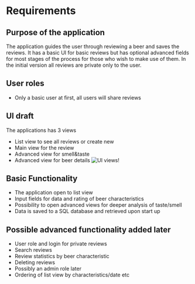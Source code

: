 # Requirements

## Purpose of the application
The application guides the user through reviewing a beer and saves the reviews. It has a basic UI for basic reviews but has optional advanced fields for most stages of the process for those who wish to make use of them. In the initial version all reviews are private only to the user.
## User roles
- Only a basic user at first, all users will share reviews
 
## UI draft
The applications has 3 views
- List view to see all reviews or create new
- Main view for the review
- Advanced view for smell&taste
- Advanced view for beer details
![UI views!](https://github.com/JuusoVe/ot-harjoitustyo/blob/master/documentation/ui_views.jpg?raw=true)
## Basic Functionality
- The application open to list view
- Input fields for data and rating of beer characteristics
- Possibility to open advanced views for deeper analysis of taste/smell
- Data is saved to a SQL database and retrieved upon start up
## Possible advanced functionality added later
- User role and login for private reviews
- Search reviews
- Review statistics by beer characteristic
- Deleting reviews
- Possibly an admin role later
- Ordering of list view by characteristics/date etc
